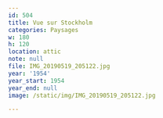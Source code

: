 ```yaml
---
id: 504
title: Vue sur Stockholm
categories: Paysages
w: 180
h: 120
location: attic
note: null
file: IMG_20190519_205122.jpg
year: '1954'
year_start: 1954
year_end: null
image: /static/img/IMG_20190519_205122.jpg

---
```

